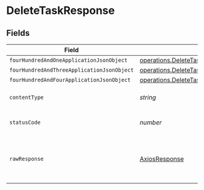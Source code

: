 # DeleteTaskResponse


## Fields

| Field                                                                                                                   | Type                                                                                                                    | Required                                                                                                                | Description                                                                                                             |
| ----------------------------------------------------------------------------------------------------------------------- | ----------------------------------------------------------------------------------------------------------------------- | ----------------------------------------------------------------------------------------------------------------------- | ----------------------------------------------------------------------------------------------------------------------- |
| `fourHundredAndOneApplicationJsonObject`                                                                                | [operations.DeleteTaskResponseBody](../../../sdk/models/operations/deletetaskresponsebody.md)                           | :heavy_minus_sign:                                                                                                      | Unauthenticated                                                                                                         |
| `fourHundredAndThreeApplicationJsonObject`                                                                              | [operations.DeleteTaskTasksResponseBody](../../../sdk/models/operations/deletetasktasksresponsebody.md)                 | :heavy_minus_sign:                                                                                                      | Forbidden                                                                                                               |
| `fourHundredAndFourApplicationJsonObject`                                                                               | [operations.DeleteTaskTasksResponseResponseBody](../../../sdk/models/operations/deletetasktasksresponseresponsebody.md) | :heavy_minus_sign:                                                                                                      | Not Found                                                                                                               |
| `contentType`                                                                                                           | *string*                                                                                                                | :heavy_check_mark:                                                                                                      | HTTP response content type for this operation                                                                           |
| `statusCode`                                                                                                            | *number*                                                                                                                | :heavy_check_mark:                                                                                                      | HTTP response status code for this operation                                                                            |
| `rawResponse`                                                                                                           | [AxiosResponse](https://axios-http.com/docs/res_schema)                                                                 | :heavy_check_mark:                                                                                                      | Raw HTTP response; suitable for custom response parsing                                                                 |